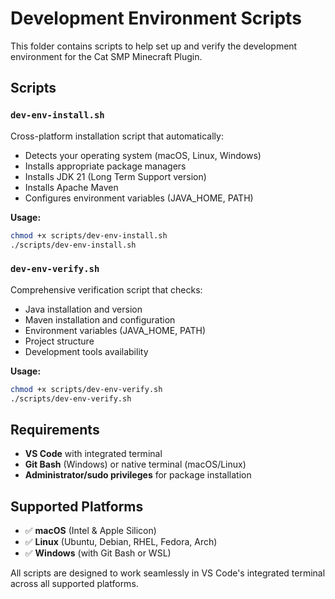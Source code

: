 # Development Environment Scripts

This folder contains scripts to help set up and verify the development environment for the Cat SMP Minecraft Plugin.

## Scripts

### `dev-env-install.sh`
Cross-platform installation script that automatically:
- Detects your operating system (macOS, Linux, Windows)
- Installs appropriate package managers
- Installs JDK 21 (Long Term Support version)
- Installs Apache Maven
- Configures environment variables (JAVA_HOME, PATH)

**Usage:**
```bash
chmod +x scripts/dev-env-install.sh
./scripts/dev-env-install.sh
```

### `dev-env-verify.sh`
Comprehensive verification script that checks:
- Java installation and version
- Maven installation and configuration
- Environment variables (JAVA_HOME, PATH)
- Project structure
- Development tools availability

**Usage:**
```bash
chmod +x scripts/dev-env-verify.sh
./scripts/dev-env-verify.sh
```

## Requirements

- **VS Code** with integrated terminal
- **Git Bash** (Windows) or native terminal (macOS/Linux)
- **Administrator/sudo privileges** for package installation

## Supported Platforms

- ✅ **macOS** (Intel & Apple Silicon)
- ✅ **Linux** (Ubuntu, Debian, RHEL, Fedora, Arch)
- ✅ **Windows** (with Git Bash or WSL)

All scripts are designed to work seamlessly in VS Code's integrated terminal across all supported platforms.